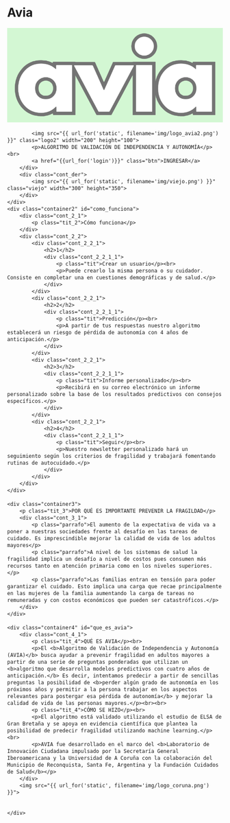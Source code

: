 # Avia
![Descripción de la imagen](static/img/logo_avia2.png)

            <img src="{{ url_for('static', filename='img/logo_avia2.png') }}" class="logo2" width="200" height="100">
            <p>ALGORITMO DE VALIDACIÓN DE INDEPENDENCIA Y AUTONOMÍA</p><br>
            <a href="{{url_for('login')}}" class="btn">INGRESAR</a>
        </div>
        <div class="cont_der">
            <img src="{{ url_for('static', filename='img/viejo.png') }}" class="viejo" width="300" height="350">
        </div>
    </div>
    <div class="container2" id="como_funciona">
        <div class="cont_2_1">
            <p class="tit_2">Cómo funciona</p>
        </div>
        <div class="cont_2_2">
            <div class="cont_2_2_1">
                <h2>1</h2>
                <div class="cont_2_2_1_1">
                    <p class="tit">Crear un usuario</p><br>
                    <p>Puede crearlo la misma persona o su cuidador. Consiste en completar una en cuestiones demográficas y de salud.</p>
                </div>
            </div>
            <div class="cont_2_2_1">
                <h2>2</h2>
                <div class="cont_2_2_1_1">
                    <p class="tit">Predicción</p><br>
                    <p>A partir de tus respuestas nuestro algoritmo establecerá un riesgo de pérdida de autonomía con 4 años de anticipación.</p>
                </div>
            </div>
            <div class="cont_2_2_1">
                <h2>3</h2>
                <div class="cont_2_2_1_1">
                    <p class="tit">Informe personalizado</p><br>
                    <p>Recibirá en su correo electrónico un informe personalizado sobre la base de los resultados predictivos con consejos específicos.</p>
                </div>
            </div>
            <div class="cont_2_2_1">
                <h2>4</h2>
                <div class="cont_2_2_1_1">
                    <p class="tit">Seguir</p><br>
                    <p>Nuestro newsletter personalizado hará un seguimiento según los criterios de fragilidad y trabajará fomentando rutinas de autocuidado.</p>
                </div>
            </div>
        </div>
    </div>

    <div class="container3">
        <p class="tit_3">POR QUÉ ES IMPORTANTE PREVENIR LA FRAGILDAD</p>
        <div class="cont_3_1">
            <p class="parrafo">El aumento de la expectativa de vida va a poner a nuestras sociedades frente al desafío en las tareas de cuidado. Es imprescindible mejorar la calidad de vida de los adultos mayores</p>
            <p class="parrafo">A nivel de los sistemas de salud la fragilidad implica un desafío a nivel de costos pues consumen más recursos tanto en atención primaria como en los niveles superiores.</p>
            <p class="parrafo">Las familias entran en tensión para poder garantizar el cuidado. Esto implica una carga que recae principalmente en las mujeres de la familia aumentando la carga de tareas no remuneradas y con costos económicos que pueden ser catastróficos.</p>
        </div>
    </div>

    <div class="container4" id="que_es_avia">
        <div class="cont_4_1">
            <p class="tit_4">QUÉ ES AVIA</p><br>
            <p>El <b>Algoritmo de Validación de Independencia y Autonomía (AVIA)</b> busca ​ayudar a prevenir fragilidad en adultos mayores a partir de una serie de ​preguntas ponderadas que utilizan un <b>algoritmo que desarrolla modelos ​predictivos con cuatro años de anticipación.</b> Es decir, intentamos predecir ​a partir de sencillas preguntas la posibilidad de <b>perder algún grado de ​autonomía en los próximos años y permitir a la persona trabajar en los ​aspectos relevantes para postergar esa pérdida de autonomía</b> y mejorar ​la calidad de vida de las personas mayores.</p><br><br>
            <p class="tit_4">CÓMO SE HIZO</p><br>
            <p>El algoritmo está validado utilizando el estudio de ELSA de Gran Bretaña y ​se apoya en evidencia científica que plantea la posibilidad de predecir ​fragilidad utilizando machine learning.</p><br>
            <p>AVIA fue desarrollado en el marco del <b>Laboratorio de Innovación ​Ciudadana impulsado por la Secretaría General Iberoamericana y la ​Universidad de A Coruña con la colaboración del Municipio de ​Reconquista, Santa Fe, Argentina y la Fundación Cuidados de Salud</b></p>
        </div>
        <img src="{{ url_for('static', filename='img/logo_coruna.png') }}">
        
        
    </div>

   
  
</body>
</html>

